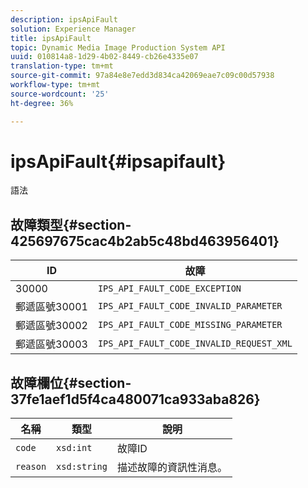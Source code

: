 ```yaml
---
description: ipsApiFault
solution: Experience Manager
title: ipsApiFault
topic: Dynamic Media Image Production System API
uuid: 010814a8-1d29-4b02-8449-cb26e4335e07
translation-type: tm+mt
source-git-commit: 97a84e8e7edd3d834ca42069eae7c09c00d57938
workflow-type: tm+mt
source-wordcount: '25'
ht-degree: 36%

---
```



# ipsApiFault{#ipsapifault}

語法

## 故障類型{#section-425697675cac4b2ab5c48bd463956401}

| ID | 故障 |
|---|---|
| 30000 | `IPS_API_FAULT_CODE_EXCEPTION` |
| 郵遞區號30001 | `IPS_API_FAULT_CODE_INVALID_PARAMETER` |
| 郵遞區號30002 | `IPS_API_FAULT_CODE_MISSING_PARAMETER` |
| 郵遞區號30003 | `IPS_API_FAULT_CODE_INVALID_REQUEST_XML` |

## 故障欄位{#section-37fe1aef1d5f4ca480071ca933aba826}

| 名稱 | 類型 | 說明 |
|---|---|---|
| `code` | `xsd:int` | 故障ID |
| `reason` | `xsd:string` | 描述故障的資訊性消息。 |

